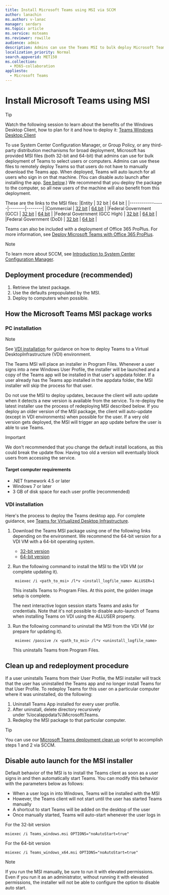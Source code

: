 ```yaml
---
title: Install Microsoft Teams using MSI via SCCM
author: lanachin
ms.author: v-lanac
manager: serdars
ms.topic: article
ms.service: msteams
ms.reviewer: rowille
audience: admin
description: Admins can use the Teams MSI to bulk deploy Microsoft Teams to select users or computers.
localization_priority: Normal
search.appverid: MET150
ms.collection: 
  - M365-collaboration
appliesto: 
  - Microsoft Teams
---
```


# Install Microsoft Teams using MSI

> [!Tip]
> Watch the following session to learn about the benefits of the Windows Desktop Client, how to plan for it and how to deploy it: [Teams Windows Desktop Client](https://aka.ms/teams-clients)

To use System Center Configuration Manager, or Group Policy, or any third-party distribution mechanisms for broad deployment, Microsoft has provided MSI files (both 32-bit and 64-bit) that admins can use for bulk deployment of Teams to select users or computers. Admins can use these files to remotely deploy Teams so that users do not have to manually download the Teams app. When deployed, Teams will auto launch for all users who sign in on that machine. (You can disable auto launch after installing the app. [See below](#disable-auto-launch-for-the-msi-installer).)
We recommend that you deploy the package to the computer, so all new users of the machine will also benefit from this deployment.

These are the links to the MSI files:
|Entity           | 32 bit | 64 bit |
|-----------------|--------|--------|
|Commercial           | [32 bit](https://teams.microsoft.com/downloads/desktopurl?env=production&plat=windows&managedInstaller=true&download=true) | [64 bit](https://teams.microsoft.com/downloads/desktopurl?env=production&plat=windows&arch=x64&managedInstaller=true&download=true) |
|Federal Government (GCC)           | [32 bit](https://teams.microsoft.com/downloads/desktopurl?env=production&plat=windows&managedInstaller=true&ring=general_gcc&download=true) | [64 bit](https://teams.microsoft.com/downloads/desktopurl?env=production&plat=windows&arch=x64&managedInstaller=true&ring=general_gcc&download=true) |
|Federal Government (GCC High)           | [32 bit](https://gov.teams.microsoft.us/downloads/desktopurl?env=production&plat=windows&managedInstaller=true&download=true) | [64 bit](https://gov.teams.microsoft.us/downloads/desktopurl?env=production&plat=windows&arch=x64&managedInstaller=true&download=true) |
|Federal Government (DoD)           | [32 bit](https://dod.teams.microsoft.us/downloads/desktopurl?env=production&plat=windows&managedInstaller=true&download=true) | [64 bit](https://dod.teams.microsoft.us/downloads/desktopurl?env=production&plat=windows&arch=x64&managedInstaller=true&download=true) |

Teams can also be included with a deployment of Office 365 ProPlus. For more information, see [Deploy Microsoft Teams with Office 365 ProPlus](https://docs.microsoft.com/deployoffice/teams-install).

> [!Note]
> To learn more about SCCM, see [Introduction to System Center Configuration Manager](https://docs.microsoft.com/sccm/core/understand/introduction).

## Deployment procedure (recommended)

1. Retrieve the latest package.
2. Use the defaults prepopulated by the MSI.
3. Deploy to computers when possible.

## How the Microsoft Teams MSI package works

### PC installation

> [!Note]
> See [VDI installation](#vdi-installation) for guidance on how to deploy Teams to a Virtual DesktopInfrastructure (VDI) environment.

The Teams MSI will place an installer in Program Files. Whenever a user signs into a new Windows User Profile, the installer will be launched and a copy of the Teams app will be installed in that user's appdata folder. If a user already has the Teams app installed in the appdata folder, the MSI installer will skip the process for that user.

Do not use the MSI to deploy updates, because the client will auto update when it detects a new version is available from the service. To re-deploy the latest installer use the process of redeploying MSI described below. If you deploy an older version of the MSI package, the client will auto-update (except in VDI environments) when possible for the user. If a very old version gets deployed, the MSI will trigger an app update before the user is able to use Teams.

> [!Important]
> We don't recommended that you change the default install locations, as this could break the update flow. Having too old a version will eventually block users from accessing the service.

#### Target computer requirements

- .NET framework 4.5 or later
- Windows 7 or later
- 3 GB of disk space for each user profile (recommended)

### VDI installation

Here's the process to deploy the Teams desktop app. For complete guidance, see [Teams for Virtualized Desktop Infrastructure](teams-for-vdi.md).

1. Download the Teams MSI package using one of the following links depending on the environment. We recommend the 64-bit version for a VDI VM with a 64-bit operating system.

    - [32-bit version](https://teams.microsoft.com/downloads/desktopurl?env=production&plat=windows&download=true&managedInstaller=true)
    - [64-bit version](https://teams.microsoft.com/downloads/desktopurl?env=production&plat=windows&download=true&managedInstaller=true&arch=x64)

2. Run the following command to install the MSI to the VDI VM (or complete updating it).

        msiexec /i <path_to_msi> /l*v <install_logfile_name> ALLUSER=1

    This installs Teams to Program Files. At this point, the golden image setup is complete.

    The next interactive logon session starts Teams and asks for credentials. Note that it's not possible to disable auto-launch of Teams when installing Teams on VDI using the ALLUSER property.

3. Run the following command to uninstall the MSI from the VDI VM (or prepare for updating it).

        msiexec /passive /x <path_to_msi> /l*v <uninstall_logfile_name>

    This uninstalls Teams from Program Files.

## Clean up and redeployment procedure

If a user uninstalls Teams from their User Profile, the MSI installer will track that the user has uninstalled the Teams app and no longer install Teams for that User Profile. To redeploy Teams for this user on a particular computer where it was uninstalled, do the following:

1. Uninstall Teams App installed for every user profile.
2. After uninstall, delete directory recursively under %localappdata%\Microsoft\Teams\.
3. Redeploy the MSI package to that particular computer.

> [!TIP]
> You can use our [Microsoft Teams deployment clean up](scripts/Powershell-script-teams-deployment-clean-up.md) script to accomplish steps 1 and 2 via SCCM.

## Disable auto launch for the MSI installer

Default behavior of the MSI is to install the Teams client as soon as a user signs in and then automatically start Teams. You can modify this behavior with the parameters below as follows:

- When a user logs in into Windows, Teams will be installed with the MSI
- However, the Teams client will not start until the user has started Teams manually
- A shortcut to start Teams will be added on the desktop of the user
- Once manually started, Teams will auto-start whenever the user logs in

For the 32-bit version
```
msiexec /i Teams_windows.msi OPTIONS="noAutoStart=true"
```

For the 64-bit version
```
msiexec /i Teams_windows_x64.msi OPTIONS="noAutoStart=true"
```

> [!Note]
> If you run the MSI manually, be sure to run it with elevated permissions. Even if you run it as an administrator, without running it with elevated permissions, the installer will not be able to configure the option to disable auto start.
